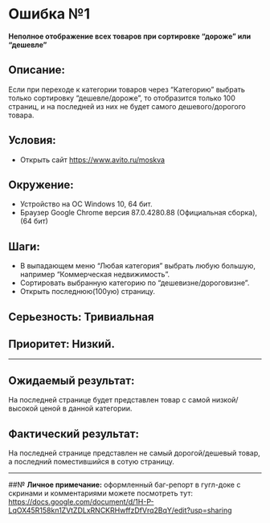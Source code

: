 # **Ошибка №1**  
**Неполное отображение всех товаров при сортировке “дороже” или “дешевле”** 

## **Описание:**  
Если при переходе к категории товаров через “Категорию” выбрать только сортировку “дешевле/дороже”, то отобразится только 100 страниц, и на последней из них не будет самого дешевого/дорогого товара. 

## **Условия:**  
+ Открыть сайт https://www.avito.ru/moskva

## **Окружение:** 
+ Устройство на ОС Windows 10, 64 бит. 
+ Браузер Google Chrome версия 87.0.4280.88 (Официальная сборка), (64 бит)

## **Шаги:** 
+ В выпадающем меню “Любая категория” выбрать любую большую, например “Коммерческая недвижимость”.
+ Сортировать выбранную категорию по “дешевизне/дороговизне”.
+ Открыть последнюю(100ую) страницу.

## **Серьезность:** Тривиальная

## **Приоритет:** Низкий.
_________
## **Ожидаемый результат:** 
На последней странице будет представлен товар с самой низкой/высокой ценой в данной категории.

## **Фактический результат:**  
На последней странице представлен не самый дорогой/дешевый товар, а последний поместившийся в сотую страницу.
_________
##№ **Личное примечание:** оформленный баг-репорт в гугл-доке с скринами и комментариями можете посмотреть тут: https://docs.google.com/document/d/1H-P-LqOX45R158kn1ZVtZDLxRNCKRHwffzDfVrq2BqY/edit?usp=sharing



